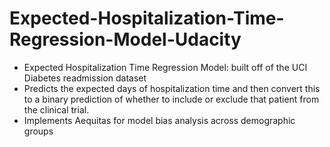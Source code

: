 # Expected-Hospitalization-Time-Regression-Model-Udacity
- Expected Hospitalization Time Regression Model: built off of the UCI Diabetes readmission dataset
- Predicts the expected days of hospitalization time and then convert this to a binary prediction of whether to include or exclude that patient from the clinical trial.
- Implements Aequitas for model bias analysis across demographic groups
